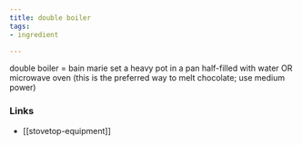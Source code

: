 ```yaml
---
title: double boiler
tags:
- ingredient

---
```

double boiler = bain marie set a heavy pot in a pan half-filled with water OR microwave oven (this is the preferred way to melt chocolate; use medium power)

### Links

* [[stovetop-equipment]]
